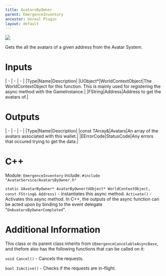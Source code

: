 ```yaml
---
title: AvatarsByOwner
parent: EmergenceInventory
ancestor: Unreal Plugin
layout: default
---
```


![](AvatarsByOwner.png)

Gets the all the avatars of a given address from the Avatar System.

# Inputs

| - | - | - |
|Type|Name|Description|
|UObject\*|WorldContextObject|The WorldContextObject for this function. This is mainly used for registering the async method with the GameInstance.|
|FString|Address|Address to get the avatars of.|

# Outputs

| - | - | - |
|Type|Name|Description|
|const TArray<FEmergenceAvatarResult>&|Avatars|An array of the avatars associated with this wallet.|
|EErrorCode|StatusCode|Any errors that occured trying to get the data.|

# C++
Module: `EmergenceInventory`
include: `#include "AvatarService/AvatarsByOwner.h"`

`static UAvatarByOwner* AvatarByOwner(UObject* WorldContextObject, const FString& Address)` - instantiates this async method.
`Activate()` - Activates this async method.
In C++, the outputs of the async function can be acted upon by binding to the event delegate "`OnAvatarsByOwnerCompleted`".

# Additional Information

This class or its parent class inherits from `UEmergenceCancelableAsyncBase`, and thefore also has the following functions that can be called on it:

`void Cancel()` - Cancels the requests.

`bool IsActive()` - Checks if the requests are in-flight.